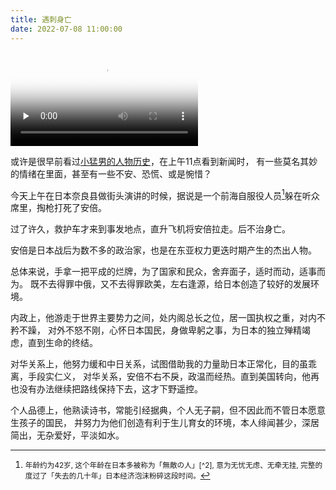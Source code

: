 ```yaml
---
title: 遇刺身亡
date: 2022-07-08 11:00:00
---
```





<video id="video" controls="" preload="none" poster="https://github.com/DrAugus/data/blob/master/social/安倍晋三.jpg?raw=true">
      <source id="mp4" src="/video/安倍晋三.mp4" type="video/mp4">
</video>

或许是很早前看过[小猛男的人物历史](https://www.bilibili.com/video/BV1Bi4y1M7QA)，在上午11点看到新闻时，
有一些莫名其妙的情绪在里面，甚至有一些不安、恐慌、或是惋惜？

今天上午在日本奈良县做街头演讲的时候，据说是一个前海自服役人员[^1]躲在听众席里，掏枪打死了安倍。

过了许久，救护车才来到事发地点，直升飞机将安倍拉走。后不治身亡。

安倍是日本战后为数不多的政治家，也是在东亚权力更迭时期产生的杰出人物。

总体来说，手拿一把平成的烂牌，为了国家和民众，舍弃面子，适时而动，适事而为。
既不去得罪中俄，又不去得罪欧美，左右逢源，给日本创造了较好的发展环境。

内政上，他游走于世界主要势力之间，处内阁总长之位，居一国执权之重，对内不矜不躁，
对外不怒不刚，心怀日本国民，身做卑躬之事，为日本的独立殚精竭虑，直到生命的终结。

对华关系上，他努力缓和中日关系，试图借助我的力量助日本正常化，目的虽乖离，手段实仁义，
对华关系，安倍不右不戾，政温而经热。直到美国转向，他再也没有办法继续把路线保持下去，这才下野遥控。

个人品德上，他熟读诗书，常能引经据典，个人无子嗣，但不因此而不管日本愿意生孩子的国民，
并努力为他们创造有利于生儿育女的环境，本人绯闻甚少，深居简出，无杂爱好，平淡如水。

[^1]:<small>年龄约为42岁, 这个年龄在日本多被称为「無敵の人」[^2], 意为无忧无虑、无牵无挂, 完整的度过了「失去的几十年」日本经济泡沫粉碎这段时间。</small>
